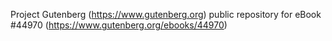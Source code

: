 Project Gutenberg (https://www.gutenberg.org) public repository for eBook #44970 (https://www.gutenberg.org/ebooks/44970)
